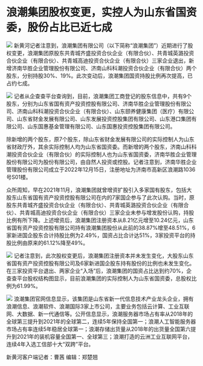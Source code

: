 # 浪潮集团股权变更，实控人为山东省国资委，股份占比已近七成

![](https://inews.gtimg.com/news_bt/OiLgmlzAaweUlemvyjTEX2kfXTnBK-yKHPB_ZejOqwu1gAA/1000)
新黄河记者注意到，浪潮集团有限公司（以下简称“浪潮集团”）近期进行了股权变更，浪潮集团原股东共青城齐盛投资合伙企业（有限合伙）、共青城英潞投资合伙企业（有限合伙）、共青城高迪投资合伙企业（有限合伙）三家企业退出，新增济南华胜企业管理股份有限公司、济南山科科潮投资合伙企业（有限合伙）两个股东，分别持股30%、19%。此次变动后，浪潮集团国资持股比例再次提高，已占约七成。

![](https://inews.gtimg.com/news_bt/O3DegCO9Z6elB-ICHQP_e9gzAanwjEMDbkPuuoWtt7pOoAA/1000)
记者从企查查平台查询到，目前，浪潮集团工商登记的股东信息中，共有9个股东，分别为山东省国有资产投资控股有限公司、济南华胜企业管理股份有限公司、济南山科科潮投资合伙企业（有限合伙）、山东颐养健康集团（医疗）有限公司、山东省财金发展有限公司、山东发展投资控股集团有限公司、山东港口集团有限公司、山东国惠基金管理有限公司、山东国惠投资控股集团有限公司。

除新增的两个股东，原7个股东，除山东省财金发展有限公司的实际控制人为山东省财政厅外，其余实际控制人均为山东省国资委。而新增的两个股东，济南山科科潮投资合伙企业（有限合伙）的实际控制人也为山东省国资委，济南华胜企业管理股份有限公司为股份有限公司，由自然人投资或控股。记者注意到，济南华胜企业管理股份有限公司成立于2022年12月15日，注册地址为济南市高新区浪潮路1036号S01楼。

众所周知，早在2021年11月，浪潮集团就曾增资扩股引入多家国有股东，包括大股东山东省国有资产投资控股有限公司在内的7家国企参与了此次认购。当时，原股东共青城齐盛投资合伙企业（有限合伙）、共青城英潞投资合伙企业（有限合伙）、共青城高迪投资合伙企业（有限合伙）三家企业未参与增发股份认购，持股比例有所下降。上述增资后，浪潮集团注册资本从8.21亿元增至10.24亿元，山东省国有资产投资控股有限公司持有浪潮集团股份从此前的38.87%增至48.51%，6家新进国企股东合计持股比例为2.49%，国资占比合计达51%，3家投资平台的持股比例由原来的61.12%降至49%。

![](https://inews.gtimg.com/news_bt/OlHqoeZ6jnaynQMCxU7LmKVbtGL9AFXH91pNS6QNvqZzIAA/1000)
记者注意到，此次股权变更后，浪潮集团注册资本并未发生变化，大股东山东省国有资产投资控股有限公司及6家新进国企股东持有股份的比例也未发生变化。在三家投资平台退出、两家企业“入场”后，浪潮集团的国资占比达到约70%，企查查平台股权结构图显示，目前浪潮集团的实际控制人为山东省国资委，总股权比例为61.99%。

![](https://inews.gtimg.com/news_bt/OybjUyRaKcQsePRs8g00OZTHypunZYsRQ_5_LmPnS_FrEAA/1000)
浪潮集团官网信息显示，该集团是山东省新一代信息技术产业龙头企业，拥有浪潮信息、浪潮软件、浪潮国际3家上市公司，主要业务包括云计算、工业互联网、大数据、新一代通信等。公开信息显示，浪潮服务器市场占有率从2018年的全球第三提升到2021年的全球第二，连续5年保持全国第一；浪潮人工智能服务器市场占有率连续5年稳居全球第一；浪潮存储出货量从2018年的出货量全国第六提升到2021年的装机容量全国第一、全球第三；浪潮打造的云洲工业互联网平台，连续4年入选工信部十大“双跨”平台。

新黄河客户端记者：曹茜 编辑：郑楚翘

